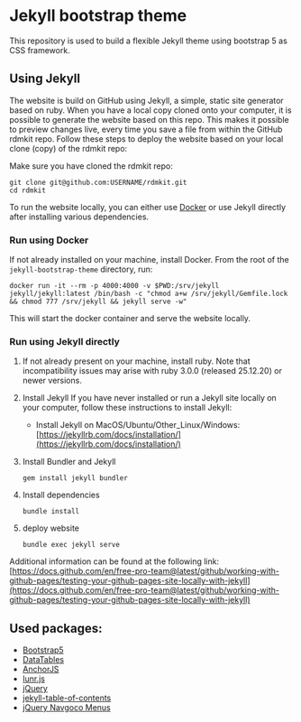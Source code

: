 # Jekyll bootstrap theme

This repository is used to build a flexible Jekyll theme using bootstrap 5 as CSS framework.

## Using Jekyll

The website is build on GitHub using Jekyll, a simple, static site generator based on ruby. When you have a local copy cloned onto your computer, it is possible to generate the website based on this repo. This makes it possible to preview changes live, every time you save a file from within the GitHub rdmkit repo. Follow these steps to deploy the website based on your local clone (copy) of the rdmkit repo:

Make sure you have cloned the rdmkit repo:

    git clone git@github.com:USERNAME/rdmkit.git
    cd rdmkit


To run the website locally, you can either use [Docker](https://www.docker.com/) or use Jekyll directly after installing various dependencies.

### Run using Docker

If not already installed on your machine, install Docker. From the root of the ``jekyll-bootstrap-theme`` directory, run:
```
docker run -it --rm -p 4000:4000 -v $PWD:/srv/jekyll jekyll/jekyll:latest /bin/bash -c "chmod a+w /srv/jekyll/Gemfile.lock && chmod 777 /srv/jekyll && jekyll serve -w"
```
This will start the docker container and serve the website locally.

### Run using Jekyll directly

1. If not already present on your machine, install ruby. Note that incompatibility issues may arise with ruby 3.0.0 (released 25.12.20) or newer versions.


1. Install Jekyll
If you have never installed or run a Jekyll site locally on your computer, follow these instructions to install Jekyll:
   * Install Jekyll on MacOS/Ubuntu/Other_Linux/Windows: [https://jekyllrb.com/docs/installation/](https://jekyllrb.com/docs/installation/)

1. Install Bundler and Jekyll

    ```
    gem install jekyll bundler
    ```

1. Install dependencies

    ```
    bundle install
    ```

1. deploy website

    ```
    bundle exec jekyll serve
    ```

Additional information can be found at the following link: [https://docs.github.com/en/free-pro-team@latest/github/working-with-github-pages/testing-your-github-pages-site-locally-with-jekyll](https://docs.github.com/en/free-pro-team@latest/github/working-with-github-pages/testing-your-github-pages-site-locally-with-jekyll)



## Used packages:

- [Bootstrap5](https://github.com/twbs/bootstrap)
- [DataTables](https://datatables.net/examples/styling/bootstrap5.html)
- [AnchorJS](https://www.bryanbraun.com/anchorjs/)
- [lunr.js](https://lunrjs.com/)
- [jQuery](https://jquery.com/)
- [jekyll-table-of-contents](https://github.com/ghiculescu/jekyll-table-of-contents)
- [jQuery Navgoco Menus](https://github.com/tefra/navgoco)

